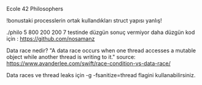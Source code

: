 Ecole 42 Philosophers

!bonustaki processlerin ortak kullandıkları struct yapısı yanlış!

./philo 5 800 200 200 7 testinde düzgün sonuç vermiyor daha düzgün kod için : https://github.com/nosamanz

Data race nedir?
"A data race occurs when one thread accesses a mutable object while another thread is writing to it." 
source: https://www.avanderlee.com/swift/race-condition-vs-data-race/

Data races ve thread leaks için -g -fsanitize=thread flagini kullanabilirsiniz.
